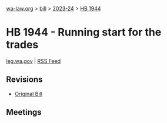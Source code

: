 [wa-law.org](/) > [bill](/bill/) > [2023-24](/bill/2023-24/) > [HB 1944](/bill/2023-24/hb/1944/)

# HB 1944 - Running start for the trades
[leg.wa.gov](https://app.leg.wa.gov/billsummary?BillNumber=1944&Year=2023&Initiative=false) | [RSS Feed](./rss.xml)

## Revisions
* [Original Bill](1/)

## Meetings